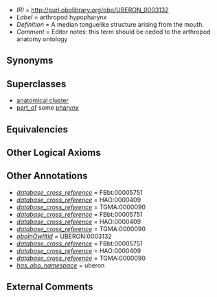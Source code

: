  * *IRI* = http://purl.obolibrary.org/obo/UBERON_0003132
 * *Label* = arthropod hypopharynx
 * *Definition* = A median tonguelike structure arising from the mouth.
 * *Comment* = Editor notes: this term should be ceded to the arthropod anatomy ontology

## Synonyms


## Superclasses

 * [anatomical cluster](../../UBERON/77/UBERON_0000477.md)
 * [part_of](../../BFO/50/BFO_0000050.md) some [pharynx](../../UBERON/62/UBERON_0006562.md)

## Equivalencies


## Other Logical Axioms


## Other Annotations

 * *[database_cross_reference](../../ef/oboInOwl#hasDbXref.md)* = FBbt:00005751
 * *[database_cross_reference](../../ef/oboInOwl#hasDbXref.md)* = HAO:0000409
 * *[database_cross_reference](../../ef/oboInOwl#hasDbXref.md)* = TGMA:0000090
 * *[database_cross_reference](../../ef/oboInOwl#hasDbXref.md)* = FBbt:00005751
 * *[database_cross_reference](../../ef/oboInOwl#hasDbXref.md)* = HAO:0000409
 * *[database_cross_reference](../../ef/oboInOwl#hasDbXref.md)* = TGMA:0000090
 * *[oboInOwl#id](../../id/oboInOwl#id.md)* = UBERON:0003132
 * *[database_cross_reference](../../ef/oboInOwl#hasDbXref.md)* = FBbt:00005751
 * *[database_cross_reference](../../ef/oboInOwl#hasDbXref.md)* = HAO:0000409
 * *[database_cross_reference](../../ef/oboInOwl#hasDbXref.md)* = TGMA:0000090
 * *[has_obo_namespace](../../ce/oboInOwl#hasOBONamespace.md)* = uberon

## External Comments

